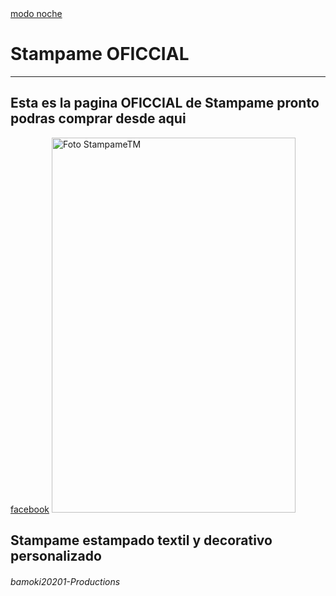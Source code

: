 <!DOCTYPE html>
<html>
  <head>
    <meta http-equiv="content-type" content="text/html; charset=utf-8" />
    <meta name="tienda" content="">
    <title>Stampame</title>  
    <link rel="stylesheet" href="Stampame.css" type="text/css" media="all" /> 
    <script type="text/javascript" src="Index.js"></script>
  </head>
  <body>
<a href="MODOZZZ/Modozzz.html";> modo noche</a>
            <h1>Stampame OFICCIAL</h1>
            <hr color="#a62eff">
    <h2>Esta es la pagina OFICCIAL de Stampame pronto podras comprar desde aqui</h2>
<a href="https://www.facebook.com/stampame.spa/";> facebook</a>
    <img src="source/PicsArt_05-12-06.03.29.jpg" width="390" height="600" alt="Foto StampameTM"/>
    <h2>Stampame estampado textil y decorativo personalizado</h2>
  <h6>bamoki20201-Productions</h6>
  </body>
</html>
